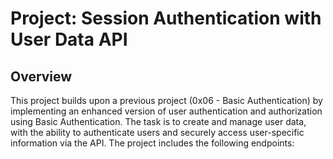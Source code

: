 # Project: Session Authentication with User Data API

## Overview

This project builds upon a previous project (0x06 - Basic Authentication) by implementing an enhanced version of user authentication and authorization using Basic Authentication. The task is to create and manage user data, with the ability to authenticate users and securely access user-specific information via the API. The project includes the following endpoints: